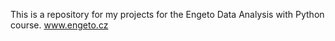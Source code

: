 This is a repository for my projects for the Engeto Data Analysis with Python course.
www.engeto.cz
